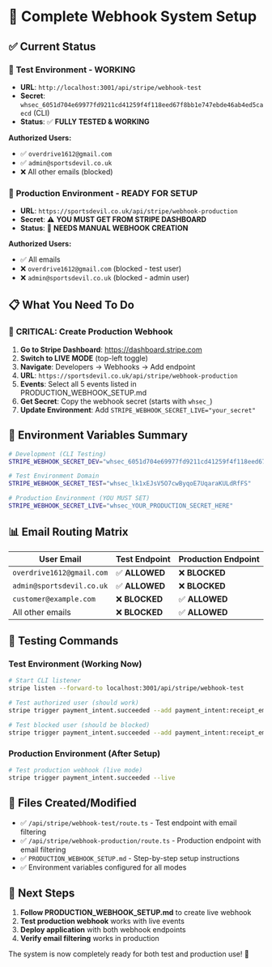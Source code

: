 # 🎯 Complete Webhook System Setup

## ✅ Current Status

### 🧪 **Test Environment** - WORKING
- **URL**: `http://localhost:3001/api/stripe/webhook-test`
- **Secret**: `whsec_6051d704e69977fd9211cd41259f4f118eed67f8bb1e747ebde46ab4ed5caecd` (CLI)
- **Status**: ✅ **FULLY TESTED & WORKING**

**Authorized Users:**
- ✅ `overdrive1612@gmail.com`
- ✅ `admin@sportsdevil.co.uk`
- ❌ All other emails (blocked)

### 🚀 **Production Environment** - READY FOR SETUP
- **URL**: `https://sportsdevil.co.uk/api/stripe/webhook-production`
- **Secret**: ⚠️ **YOU MUST GET FROM STRIPE DASHBOARD**
- **Status**: 🔄 **NEEDS MANUAL WEBHOOK CREATION**

**Authorized Users:**
- ✅ All emails
- ❌ `overdrive1612@gmail.com` (blocked - test user)
- ❌ `admin@sportsdevil.co.uk` (blocked - admin user)

## 📋 What You Need To Do

### 🚨 **CRITICAL: Create Production Webhook**

1. **Go to Stripe Dashboard**: https://dashboard.stripe.com
2. **Switch to LIVE MODE** (top-left toggle)
3. **Navigate**: Developers → Webhooks → Add endpoint
4. **URL**: `https://sportsdevil.co.uk/api/stripe/webhook-production`
5. **Events**: Select all 5 events listed in PRODUCTION_WEBHOOK_SETUP.md
6. **Get Secret**: Copy the webhook secret (starts with `whsec_`)
7. **Update Environment**: Add `STRIPE_WEBHOOK_SECRET_LIVE="your_secret"`

## 🔧 Environment Variables Summary

```bash
# Development (CLI Testing)
STRIPE_WEBHOOK_SECRET_DEV="whsec_6051d704e69977fd9211cd41259f4f118eed67f8bb1e747ebde46ab4ed5caecd"

# Test Environment Domain
STRIPE_WEBHOOK_SECRET_TEST="whsec_lk1xEJsV5O7cwByqoE7UqaraKULdRfFS"

# Production Environment (YOU MUST SET)
STRIPE_WEBHOOK_SECRET_LIVE="whsec_YOUR_PRODUCTION_SECRET_HERE"
```

## 📊 Email Routing Matrix

| User Email | Test Endpoint | Production Endpoint |
|------------|---------------|-------------------|
| `overdrive1612@gmail.com` | ✅ **ALLOWED** | ❌ **BLOCKED** |
| `admin@sportsdevil.co.uk` | ✅ **ALLOWED** | ❌ **BLOCKED** |
| `customer@example.com` | ❌ **BLOCKED** | ✅ **ALLOWED** |
| All other emails | ❌ **BLOCKED** | ✅ **ALLOWED** |

## 🧪 Testing Commands

### Test Environment (Working Now)
```bash
# Start CLI listener
stripe listen --forward-to localhost:3001/api/stripe/webhook-test

# Test authorized user (should work)
stripe trigger payment_intent.succeeded --add payment_intent:receipt_email=overdrive1612@gmail.com

# Test blocked user (should be blocked)
stripe trigger payment_intent.succeeded --add payment_intent:receipt_email=customer@example.com
```

### Production Environment (After Setup)
```bash
# Test production webhook (live mode)
stripe trigger payment_intent.succeeded --live
```

## 📁 Files Created/Modified

- ✅ `/api/stripe/webhook-test/route.ts` - Test endpoint with email filtering
- ✅ `/api/stripe/webhook-production/route.ts` - Production endpoint with email filtering
- ✅ `PRODUCTION_WEBHOOK_SETUP.md` - Step-by-step setup instructions
- ✅ Environment variables configured for all modes

## 🎯 Next Steps

1. **Follow PRODUCTION_WEBHOOK_SETUP.md** to create live webhook
2. **Test production webhook** works with live events
3. **Deploy application** with both webhook endpoints
4. **Verify email filtering** works in production

The system is now completely ready for both test and production use! 🚀